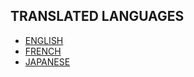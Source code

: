 ## TRANSLATED LANGUAGES

- [ENGLISH](./Translations/english.txt)
- [FRENCH](./Translations/francais.txt)
- [JAPANESE](./Translations/japanese.txt)
